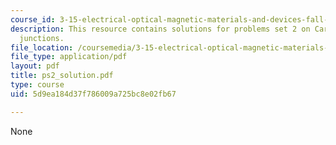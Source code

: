 ```yaml
---
course_id: 3-15-electrical-optical-magnetic-materials-and-devices-fall-2006
description: This resource contains solutions for problems set 2 on Carriers and pn
  junctions.
file_location: /coursemedia/3-15-electrical-optical-magnetic-materials-and-devices-fall-2006/5d9ea184d37f786009a725bc8e02fb67_ps2_solution.pdf
file_type: application/pdf
layout: pdf
title: ps2_solution.pdf
type: course
uid: 5d9ea184d37f786009a725bc8e02fb67

---
```

None